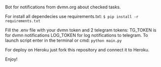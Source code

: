 Bot for notifications from dvmn.org about checked tasks.

For install all dependecies use requirements.txt:
```$ pip install -r requirements.txt```

Fill the .env file with your dvmn token and 2 telegram tokens:
TG_TOKEN is for dvmn notifications
LOG_TOKEN for log notifications to telegram.
To launch script enter  in the terminal or cmd:
```python main.py```


For deploy on Heroku just fork this repository and connect it to Heroku.

Enjoy!

